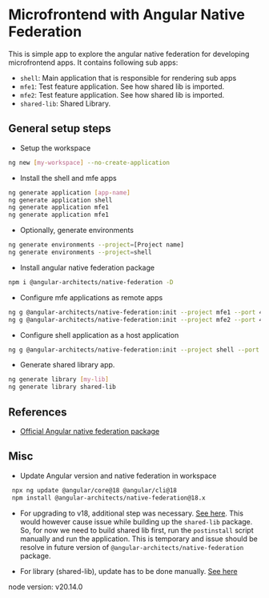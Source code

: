 # Microfrontend with Angular Native Federation

This is simple app to explore the angular native federation for developing microfrontend apps. It contains following sub apps:

- `shell`: Main application that is responsible for rendering sub apps
- `mfe1`: Test feature application. See how shared lib is imported.
- `mfe2`: Test feature application. See how shared lib is imported.
- `shared-lib`: Shared Library.

## General setup steps

- Setup the workspace

```sh
ng new [my-workspace] --no-create-application
```

- Install the shell and mfe apps

```sh
ng generate application [app-name]
ng generate application shell
ng generate application mfe1
ng generate application mfe1
```

- Optionally, generate environments

```sh
ng generate environments --project=[Project name]
ng generate environments --project=shell
```

- Install angular native federation package

```sh
npm i @angular-architects/native-federation -D
```

- Configure mfe applications as remote apps

```sh
ng g @angular-architects/native-federation:init --project mfe1 --port 4201 --type remote
ng g @angular-architects/native-federation:init --project mfe2 --port 4202 --type remote
```

- Configure shell application as a host application

```sh
ng g @angular-architects/native-federation:init --project shell --port 4200 --type dynamic-host
```

- Generate shared library app.

```sh
ng generate library [my-lib]
ng generate library shared-lib
```

## References

- [Official Angular native federation package](https://www.npmjs.com/package/@angular-architects/native-federation)

## Misc

- Update Angular version and native federation in workspace

```sh
 npx ng update @angular/core@18 @angular/cli@18
 npm install @angular-architects/native-federation@18.x
```

- For upgrading to v18, additional step was necessary. [See here](https://github.com/angular-architects/module-federation-plugin/blob/main/libs/native-federation/docs/update18.md). This would however cause issue while building up the `shared-lib` package. So, for now we need to build shared lib first, run the `postinstall` script manually and run the application. This is temporary and issue should be resolve in future version of `@angular-architects/native-federation` package.

- For library (shared-lib), update has to be done manually. [See here](https://stackoverflow.com/questions/68373297/how-to-update-an-angular-library-project)

node version: v20.14.0
